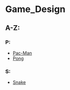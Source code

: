 # Game_Design
## A-Z:
### P:
 - [Pac-Man](https://github.com/christianA105/Game_Design/tree/main/Pac-Man "Game Develop: Pac-Man")
 - [Pong](https://github.com/christianA105/Game_Design/tree/main/Pong "Game Develop: Pong")

### S:
 - [Snake](https://github.com/christianA105/Game_Design/tree/main/Snake "Game Develop: Snake")